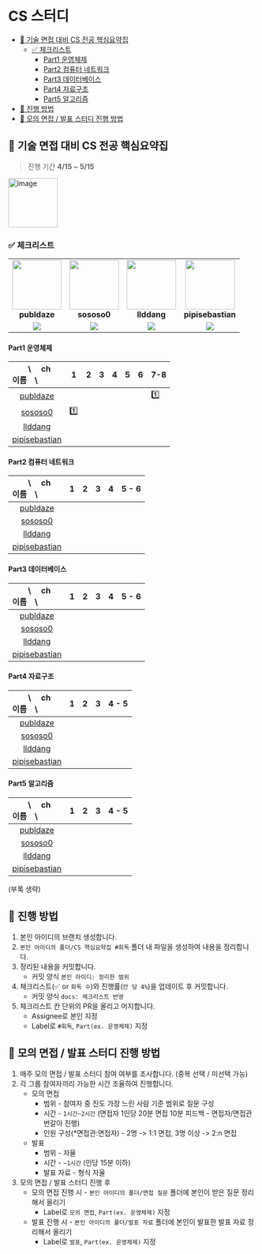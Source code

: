 # CS 스터디

- [📖 기술 면접 대비 CS 전공 핵심요약집](#-기술-면접-대비-cs-전공-핵심요약집)
  - [✅ 체크리스트](#-체크리스트)
    - [Part1 운영체제](#part1-운영체제)
    - [Part2 컴퓨터 네트워크](#part2-컴퓨터-네트워크)
    - [Part3 데이터베이스](#part3-데이터베이스)
    - [Part4 자료구조](#part4-자료구조)
    - [Part5 알고리즘](#part5-알고리즘)
- [📌 진행 방법](#-진행-방법)
- [📌 모의 면접 / 발표 스터디 진행 방법](#-모의-면접--발표-스터디-진행-방법)

## 📖 기술 면접 대비 CS 전공 핵심요약집

> 진행 기간 **4/15 ~ 5/15**

<img width="100" alt="image" src="https://contents.kyobobook.co.kr/sih/fit-in/458x0/pdt/9791140706129.jpg">

### ✅ 체크리스트

<table><tr>
<td align="center">
  <img src="https://github.com/publdaze.png?v=4?s=100" width="100px;" alt=""/>
  <br/>
  <b>publdaze</b>
</td>
<td align="center">
  <img src="https://github.com/sososo0.png?v=4?s=100" width="100px;" alt=""/>
  <br/>
  <b>sososo0</b>
</td>
<td align="center">
  <img src="https://github.com/llddang.png?v=4?s=100" width="100px;" alt=""/>
  <br/>
  <b>llddang</b>
</td>
<td align="center">
  <img src="https://github.com/pipisebastian.png?v=4?s=100" width="100px;" alt=""/>
  <br/>
  <b>pipisebastian</b>
  </sub>
  <br />
</td>
</tr>
<tr>
<td align="center"><!-- publdaze 1회독 진행률 -->
  <img src="https://us-central1-progress-markdown.cloudfunctions.net/progress/4"/>
</td>
<td align="center"><!-- sososo0 1회독 진행률 -->
  <img src="https://us-central1-progress-markdown.cloudfunctions.net/progress/4"/>
</td>
<td align="center"><!-- llddang 1회독 진행률 -->
  <img src="https://us-central1-progress-markdown.cloudfunctions.net/progress/0"/>
</td>
<td align="center"><!-- pipisebastian 1회독 진행률 -->
  <img src="https://us-central1-progress-markdown.cloudfunctions.net/progress/0"/>
</td>
</tr>
</table>

#### Part1 운영체제

| 　　\　 ch<br>이름　\                                              |  1  |  2  |  3  | 4   | 5   | 6   | 7-8 |
| :----------------------------------------------------------------- | :-: | :-: | :-: | --- | --- | --- | --- |
| <center>[publdaze](https://github.com/publdaze)</center>           |     |     |     |     |     |     | 1️⃣  |
| <center>[sososo0](https://github.com/sososo0)</center>             | 1️⃣  |     |     |     |     |     |     |
| <center>[llddang](https://github.com/llddang)</center>             |
| <center>[pipisebastian](https://github.com/pipisebastian)</center> |

#### Part2 컴퓨터 네트워크

| 　　\　 ch<br>이름　\                                              |  1  |  2  | 3   | 4   | 5 - 6 |
| :----------------------------------------------------------------- | :-: | :-: | --- | --- | ----- |
| <center>[publdaze](https://github.com/publdaze)</center>           |
| <center>[sososo0](https://github.com/sososo0)</center>             |
| <center>[llddang](https://github.com/llddang)</center>             |
| <center>[pipisebastian](https://github.com/pipisebastian)</center> |

#### Part3 데이터베이스

| 　　\　 ch<br>이름　\                                              |  1  |  2  |  3  |  4  | 5 - 6 |
| :----------------------------------------------------------------- | :-: | :-: | :-: | :-: | :---: |
| <center>[publdaze](https://github.com/publdaze)</center>           |
| <center>[sososo0](https://github.com/sososo0)</center>             |
| <center>[llddang](https://github.com/llddang)</center>             |
| <center>[pipisebastian](https://github.com/pipisebastian)</center> |

#### Part4 자료구조

| 　　\　 ch<br>이름　\                                              |  1  |  2  |  3  | 4 - 5 |
| :----------------------------------------------------------------- | :-: | :-: | :-: | ----- |
| <center>[publdaze](https://github.com/publdaze)</center>           |
| <center>[sososo0](https://github.com/sososo0)</center>             |
| <center>[llddang](https://github.com/llddang)</center>             |
| <center>[pipisebastian](https://github.com/pipisebastian)</center> |

#### Part5 알고리즘

| 　　\　 ch<br>이름　\                                              |  1  |  2  |  3  | 4 - 5 |
| :----------------------------------------------------------------- | :-: | :-: | :-: | :---: |
| <center>[publdaze](https://github.com/publdaze)</center>           |
| <center>[sososo0](https://github.com/sososo0)</center>             |
| <center>[llddang](https://github.com/llddang)</center>             |
| <center>[pipisebastian](https://github.com/pipisebastian)</center> |

(부록 생략)

## 📌 진행 방법

1. 본인 아이디의 브랜치 생성합니다.
2. `본인 아이디의 폴더/CS 핵심요약집 #회독` 폴더 내 파일을 생성하여 내용을 정리합니다.
3. 정리된 내용을 커밋합니다.
   - 커밋 양식 `본인 아이디: 정리한 범위`
4. 체크리스트(✅ or `회독 수`)와 진행률(`칸 당 4%`)을 업데이트 후 커밋합니다.
   - 커밋 양식 `docs: 체크리스트 반영`
5. 체크리스트 칸 단위의 PR을 올리고 머지합니다.
   - Assignee로 본인 지정
   - Label로 `#회독`, `Part(ex. 운영체제)` 지정

## 📌 모의 면접 / 발표 스터디 진행 방법

1. 매주 모의 면접 / 발표 스터디 참여 여부를 조사합니다. (중복 선택 / 미선택 가능)
2. 각 그룹 참여자끼리 가능한 시간 조율하여 진행합니다.
   - 모의 면접
     - 범위 - 참여자 중 진도 가장 느린 사람 기준 범위로 질문 구성
     - 시간 - `1시간~2시간` (면접자 1인당 20분 면접 10분 피드백 - 면접자/면접관 번갈아 진행)
     - 인원 구성(\*면접관:면접자) - 2명 -> 1:1 면접, 3명 이상 -> 2:n 면접
   - 발표
     - 범위 - 자율
     - 시간 - `~1시간` (인당 15분 이하)
     - 발표 자료 - 형식 자율
3. 모의 면접 / 발표 스터디 진행 후
   - 모의 면접 진행 시 - `본인 아이디의 폴더/면접 질문` 폴더에 본인이 받은 질문 정리해서 올리기
     - Label로 `모의 면접`, `Part(ex. 운영체제)` 지정
   - 발표 진행 시 - `본인 아이디의 폴더/발표 자료` 폴더에 본인이 발표한 발표 자료 정리해서 올리기
     - Label로 `발표`, `Part(ex. 운영체제)` 지정
